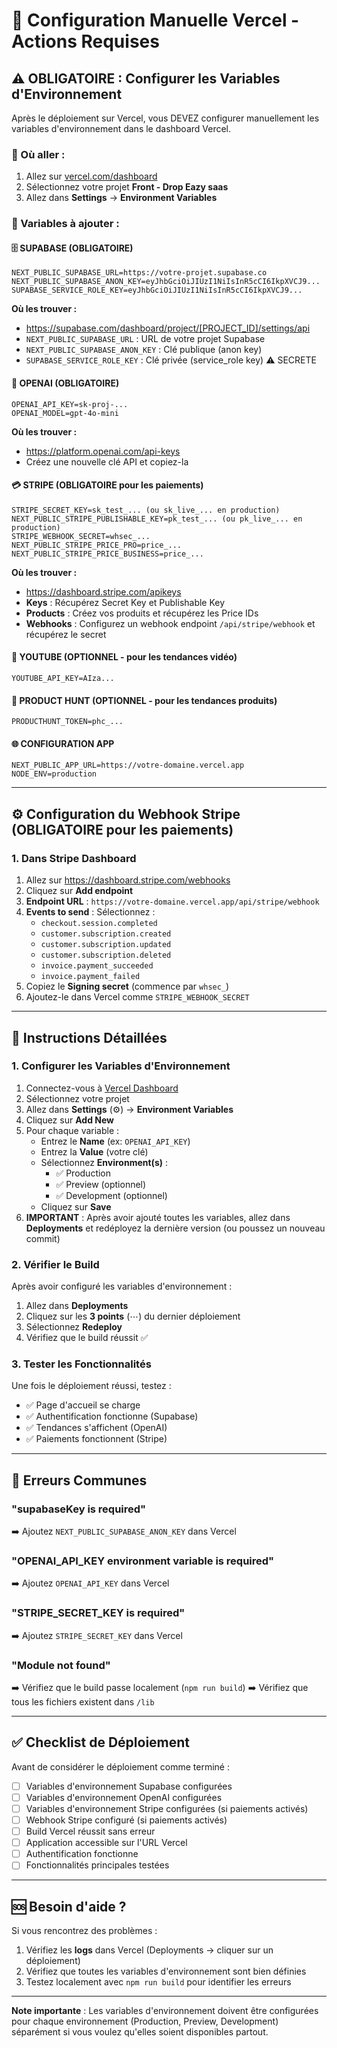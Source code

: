 # 🔧 Configuration Manuelle Vercel - Actions Requises

## ⚠️ OBLIGATOIRE : Configurer les Variables d'Environnement

Après le déploiement sur Vercel, vous DEVEZ configurer manuellement les variables d'environnement dans le dashboard Vercel.

### 📍 Où aller :
1. Allez sur [vercel.com/dashboard](https://vercel.com/dashboard)
2. Sélectionnez votre projet **Front - Drop Eazy saas**
3. Allez dans **Settings** → **Environment Variables**

### 🔑 Variables à ajouter :

#### 🗄️ SUPABASE (OBLIGATOIRE)
```
NEXT_PUBLIC_SUPABASE_URL=https://votre-projet.supabase.co
NEXT_PUBLIC_SUPABASE_ANON_KEY=eyJhbGciOiJIUzI1NiIsInR5cCI6IkpXVCJ9...
SUPABASE_SERVICE_ROLE_KEY=eyJhbGciOiJIUzI1NiIsInR5cCI6IkpXVCJ9...
```

**Où les trouver :**
- https://supabase.com/dashboard/project/[PROJECT_ID]/settings/api
- `NEXT_PUBLIC_SUPABASE_URL` : URL de votre projet Supabase
- `NEXT_PUBLIC_SUPABASE_ANON_KEY` : Clé publique (anon key)
- `SUPABASE_SERVICE_ROLE_KEY` : Clé privée (service_role key) ⚠️ SECRETE

#### 🤖 OPENAI (OBLIGATOIRE)
```
OPENAI_API_KEY=sk-proj-...
OPENAI_MODEL=gpt-4o-mini
```

**Où les trouver :**
- https://platform.openai.com/api-keys
- Créez une nouvelle clé API et copiez-la

#### 💳 STRIPE (OBLIGATOIRE pour les paiements)
```
STRIPE_SECRET_KEY=sk_test_... (ou sk_live_... en production)
NEXT_PUBLIC_STRIPE_PUBLISHABLE_KEY=pk_test_... (ou pk_live_... en production)
STRIPE_WEBHOOK_SECRET=whsec_...
NEXT_PUBLIC_STRIPE_PRICE_PRO=price_...
NEXT_PUBLIC_STRIPE_PRICE_BUSINESS=price_...
```

**Où les trouver :**
- https://dashboard.stripe.com/apikeys
- **Keys** : Récupérez Secret Key et Publishable Key
- **Products** : Créez vos produits et récupérez les Price IDs
- **Webhooks** : Configurez un webhook endpoint `/api/stripe/webhook` et récupérez le secret

#### 🎥 YOUTUBE (OPTIONNEL - pour les tendances vidéo)
```
YOUTUBE_API_KEY=AIza...
```

#### 🚀 PRODUCT HUNT (OPTIONNEL - pour les tendances produits)
```
PRODUCTHUNT_TOKEN=phc_...
```

#### 🌐 CONFIGURATION APP
```
NEXT_PUBLIC_APP_URL=https://votre-domaine.vercel.app
NODE_ENV=production
```

---

## ⚙️ Configuration du Webhook Stripe (OBLIGATOIRE pour les paiements)

### 1. Dans Stripe Dashboard
1. Allez sur https://dashboard.stripe.com/webhooks
2. Cliquez sur **Add endpoint**
3. **Endpoint URL** : `https://votre-domaine.vercel.app/api/stripe/webhook`
4. **Events to send** : Sélectionnez :
   - `checkout.session.completed`
   - `customer.subscription.created`
   - `customer.subscription.updated`
   - `customer.subscription.deleted`
   - `invoice.payment_succeeded`
   - `invoice.payment_failed`
5. Copiez le **Signing secret** (commence par `whsec_`)
6. Ajoutez-le dans Vercel comme `STRIPE_WEBHOOK_SECRET`

---

## 📝 Instructions Détaillées

### 1. Configurer les Variables d'Environnement
1. Connectez-vous à [Vercel Dashboard](https://vercel.com/dashboard)
2. Sélectionnez votre projet
3. Allez dans **Settings** (⚙️) → **Environment Variables**
4. Cliquez sur **Add New**
5. Pour chaque variable :
   - Entrez le **Name** (ex: `OPENAI_API_KEY`)
   - Entrez la **Value** (votre clé)
   - Sélectionnez **Environment(s)** :
     - ✅ Production
     - ✅ Preview (optionnel)
     - ✅ Development (optionnel)
   - Cliquez sur **Save**
6. **IMPORTANT** : Après avoir ajouté toutes les variables, allez dans **Deployments** et redéployez la dernière version (ou poussez un nouveau commit)

### 2. Vérifier le Build
Après avoir configuré les variables d'environnement :
1. Allez dans **Deployments**
2. Cliquez sur les **3 points** (⋯) du dernier déploiement
3. Sélectionnez **Redeploy**
4. Vérifiez que le build réussit ✅

### 3. Tester les Fonctionnalités
Une fois le déploiement réussi, testez :
- ✅ Page d'accueil se charge
- ✅ Authentification fonctionne (Supabase)
- ✅ Tendances s'affichent (OpenAI)
- ✅ Paiements fonctionnent (Stripe)

---

## 🚨 Erreurs Communes

### "supabaseKey is required"
➡️ Ajoutez `NEXT_PUBLIC_SUPABASE_ANON_KEY` dans Vercel

### "OPENAI_API_KEY environment variable is required"
➡️ Ajoutez `OPENAI_API_KEY` dans Vercel

### "STRIPE_SECRET_KEY is required"
➡️ Ajoutez `STRIPE_SECRET_KEY` dans Vercel

### "Module not found"
➡️ Vérifiez que le build passe localement (`npm run build`)
➡️ Vérifiez que tous les fichiers existent dans `/lib`

---

## ✅ Checklist de Déploiement

Avant de considérer le déploiement comme terminé :

- [ ] Variables d'environnement Supabase configurées
- [ ] Variables d'environnement OpenAI configurées
- [ ] Variables d'environnement Stripe configurées (si paiements activés)
- [ ] Webhook Stripe configuré (si paiements activés)
- [ ] Build Vercel réussit sans erreur
- [ ] Application accessible sur l'URL Vercel
- [ ] Authentification fonctionne
- [ ] Fonctionnalités principales testées

---

## 🆘 Besoin d'aide ?

Si vous rencontrez des problèmes :
1. Vérifiez les **logs** dans Vercel (Deployments → cliquer sur un déploiement)
2. Vérifiez que toutes les variables d'environnement sont bien définies
3. Testez localement avec `npm run build` pour identifier les erreurs

---

**Note importante** : Les variables d'environnement doivent être configurées pour chaque environnement (Production, Preview, Development) séparément si vous voulez qu'elles soient disponibles partout.

